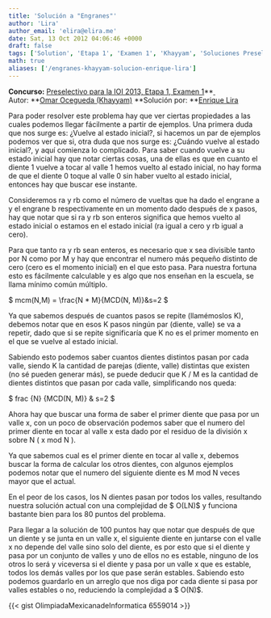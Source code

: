 ```yaml
---
title: 'Solución a "Engranes"'
author: 'Lira'
author_email: 'elira@elira.me'
date: Sat, 13 Oct 2012 04:06:46 +0000
draft: false
tags: ['Solution', 'Etapa 1', 'Examen 1', 'Khayyam', 'Soluciones Preselectivo 2013']
math: true
aliases: ['/engranes-khayyam-solucion-enrique-lira']
---
```


**Concurso:** [Preselectivo para la IOI 2013, Etapa 1, Examen 1](https://omegaup.com/arena/IOI2013E1P1)**[ ](https://omegaup.com/arena/IOI2013E1P1) Autor: **[Omar Ocegueda (Khayyam)](http://www.linkedin.com/pub/jesus-omar-ocegueda-gonzalez/18/b45/5b9) **Solución por: **[Enrique Lira](http://elira.me/)

Para poder resolver este problema hay que ver ciertas propiedades a las cuales podemos llegar fácilmente a partir de ejemplos. Una primera duda que nos surge es: ¿Vuelve al estado inicial?, si hacemos un par de ejemplos podemos ver que si, otra duda que nos surge es: ¿Cuándo vuelve al estado inicial?, y aquí comienza lo complicado. Para saber cuando vuelve a su estado inicial hay que notar ciertas cosas, una de ellas es que en cuanto el diente 1 vuelve a tocar al valle 1 hemos vuelto al estado inicial, no hay forma de que el diente 0 toque al valle 0 sin haber vuelto al estado inicial, entonces hay que buscar ese instante.

Consideremos ra y rb como el número de vueltas que ha dado el engrane a y el engrane b respectivamente en un momento dado después de x pasos, hay que notar que si ra y rb son enteros significa que hemos vuelto al estado inicial o estamos en el estado inicial (ra igual a cero y rb igual a cero).

Para que tanto ra y rb sean enteros, es necesario que x sea divisible tanto por N como por M y hay que encontrar el numero más pequeño distinto de cero (cero es el momento inicial) en el que esto pasa. Para nuestra fortuna esto es fácilmente calculable y es algo que nos enseñan en la escuela, se llama mínimo común múltiplo.

$ mcm(N,M) = \\frac{N \* M}{MCD(N, M)}&s=2 $

Ya que sabemos después de cuantos pasos se repite (llamémoslos K), debemos notar que en esos K pasos ningún par (diente, valle) se va a repetir, dado que si se repite significaría que K no es el primer momento en el que se vuelve al estado inicial.

Sabiendo esto podemos saber cuantos dientes distintos pasan por cada valle, siendo K la cantidad de parejas (diente, valle) distintas que existen (no sé pueden generar más), se puede deducir que K / M es la cantidad de dientes distintos que pasan por cada valle, simplificando nos queda:

$ frac {N} {MCD(N, M)} & s=2 $

Ahora hay que buscar una forma de saber el primer diente que pasa por un valle x, con un poco de observación podemos saber que el numero del primer diente en tocar al valle x esta dado por el residuo de la división x sobre N ( x mod N ).

Ya que sabemos cual es el primer diente en tocar al valle x, debemos buscar la forma de calcular los otros dientes, con algunos ejemplos podemos notar que el numero del siguiente diente es M mod N veces mayor que el actual.

En el peor de los casos, los N dientes pasan por todos los valles, resultando nuestra solución actual con una complejidad de $ O(LN)$ y funciona bastante bien para los 80 puntos del problema.

Para llegar a la solución de 100 puntos hay que notar que después de que un diente y se junta en un valle x, el siguiente diente en juntarse con el valle x no depende del valle sino solo del diente, es por esto que si el diente y pasa por un conjunto de valles y uno de ellos no es estable, ninguno de los otros lo será y viceversa si el diente y pasa por un valle x que es estable, todos los demás valles por los que pase serán estables. Sabiendo esto podemos guardarlo en un arreglo que nos diga por cada diente si pasa por valles estables o no, reduciendo la complejidad a $ O(N)$.

{{< gist OlimpiadaMexicanadeInformatica 6559014 >}}